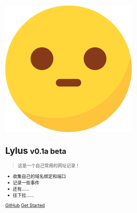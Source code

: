 ![logo](_media/logo.svg)

# Lylus <small>v0.1a beta</small>

> 这是一个自己常用的网址记录！

* 收集自己的域名绑定和端口
* 记录一些事件
* 还有......
* 往下拉......

[GitHub](https://github.com/lylus/gitbook/)
[Get Started](#lylus-book)
